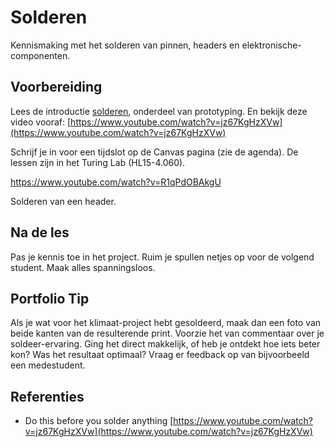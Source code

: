 # Solderen

Kennismaking met het solderen van pinnen, headers en elektronische-componenten. 

## Voorbereiding

Lees de introductie [solderen](https://hu-ti-dev.github.io/TI-S2/hardware-interfacing/prototyping/solderen/), onderdeel van prototyping. En bekijk deze video vooraf: [https://www.youtube.com/watch?v=jz67KgHzXVw](https://www.youtube.com/watch?v=jz67KgHzXVw)

Schrijf je in voor een tijdslot op de Canvas pagina (zie de agenda). De lessen zijn in het Turing Lab (HL15-4.060). 

https://www.youtube.com/watch?v=R1qPdOBAkgU

Solderen van een header.

## Na de les

Pas je kennis toe in het project. Ruim je spullen netjes op voor de volgend student. Maak alles spanningsloos.

## Portfolio Tip
Als je wat voor het klimaat-project hebt gesoldeerd, maak dan een foto van beide kanten van de resulterende print. Voorzie het van commentaar over je soldeer-ervaring. Ging het direct makkelijk, of heb je ontdekt hoe iets beter kon? Was het resultaat optimaal? Vraag er feedback op van bijvoorbeeld een medestudent.

## Referenties
- Do this before you solder anything [https://www.youtube.com/watch?v=jz67KgHzXVw](https://www.youtube.com/watch?v=jz67KgHzXVw)